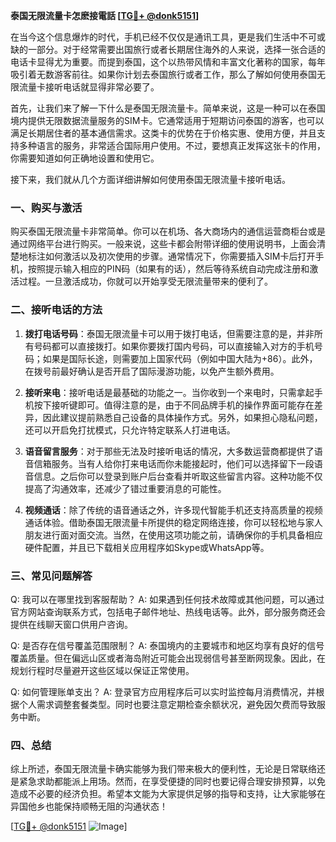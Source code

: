 **泰国无限流量卡怎麽接電話 [[TG💪+ @donk5151](https://t.me/s/donk5151)]**

在当今这个信息爆炸的时代，手机已经不仅仅是通讯工具，更是我们生活中不可或缺的一部分。对于经常需要出国旅行或者长期居住海外的人来说，选择一张合适的电话卡显得尤为重要。而提到泰国，这个以热带风情和丰富文化著称的国家，每年吸引着无数游客前往。如果你计划去泰国旅行或者工作，那么了解如何使用泰国无限流量卡接听电话就显得非常必要了。

首先，让我们来了解一下什么是泰国无限流量卡。简单来说，这是一种可以在泰国境内提供无限数据流量服务的SIM卡。它通常适用于短期访问泰国的游客，也可以满足长期居住者的基本通信需求。这类卡的优势在于价格实惠、使用方便，并且支持多种语言的服务，非常适合国际用户使用。不过，要想真正发挥这张卡的作用，你需要知道如何正确地设置和使用它。

接下来，我们就从几个方面详细讲解如何使用泰国无限流量卡接听电话。

### 一、购买与激活

购买泰国无限流量卡非常简单。你可以在机场、各大商场内的通信运营商柜台或是通过网络平台进行购买。一般来说，这些卡都会附带详细的使用说明书，上面会清楚地标注如何激活以及初次使用的步骤。通常情况下，你需要插入SIM卡后打开手机，按照提示输入相应的PIN码（如果有的话），然后等待系统自动完成注册和激活过程。一旦激活成功，你就可以开始享受无限流量带来的便利了。

### 二、接听电话的方法

1. **拨打电话号码**：泰国无限流量卡可以用于拨打电话，但需要注意的是，并非所有号码都可以直接拨打。如果你要拨打国内号码，可以直接输入对方的手机号码；如果是国际长途，则需要加上国家代码（例如中国大陆为+86）。此外，在拨号前最好确认是否开启了国际漫游功能，以免产生额外费用。

2. **接听来电**：接听电话是最基础的功能之一。当你收到一个来电时，只需拿起手机按下接听键即可。值得注意的是，由于不同品牌手机的操作界面可能存在差异，因此建议提前熟悉自己设备的具体操作方式。另外，如果担心隐私问题，还可以开启免打扰模式，只允许特定联系人打进电话。

3. **语音留言服务**：对于那些无法及时接听电话的情况，大多数运营商都提供了语音信箱服务。当有人给你打来电话而你未能接起时，他们可以选择留下一段语音信息。之后你可以登录到账户后台查看并听取这些留言内容。这种功能不仅提高了沟通效率，还减少了错过重要消息的可能性。

4. **视频通话**：除了传统的语音通话之外，许多现代智能手机还支持高质量的视频通话体验。借助泰国无限流量卡所提供的稳定网络连接，你可以轻松地与家人朋友进行面对面交流。当然，在使用这项功能之前，请确保你的手机具备相应硬件配置，并且已下载相关应用程序如Skype或WhatsApp等。

### 三、常见问题解答

Q: 我可以在哪里找到客服帮助？
A: 如果遇到任何技术故障或其他问题，可以通过官方网站查询联系方式，包括电子邮件地址、热线电话等。此外，部分服务商还会提供在线聊天窗口供用户咨询。

Q: 是否存在信号覆盖范围限制？
A: 泰国境内的主要城市和地区均享有良好的信号覆盖质量。但在偏远山区或者海岛附近可能会出现弱信号甚至断网现象。因此，在规划行程时尽量避开这些区域以保证正常使用。

Q: 如何管理账单支出？
A: 登录官方应用程序后可以实时监控每月消费情况，并根据个人需求调整套餐类型。同时也要注意定期检查余额状况，避免因欠费而导致服务中断。

### 四、总结

综上所述，泰国无限流量卡确实能够为我们带来极大的便利性，无论是日常联络还是紧急求助都能派上用场。然而，在享受便捷的同时也要记得合理安排预算，以免造成不必要的经济负担。希望本文能为大家提供足够的指导和支持，让大家能够在异国他乡也能保持顺畅无阻的沟通状态！

[[TG💪+ @donk5151](https://t.me/s/donk5151) ![Image](https://i.postimg.cc/rwNCRYN7/Snipaste-2025-04-30-17-27-05.png)]